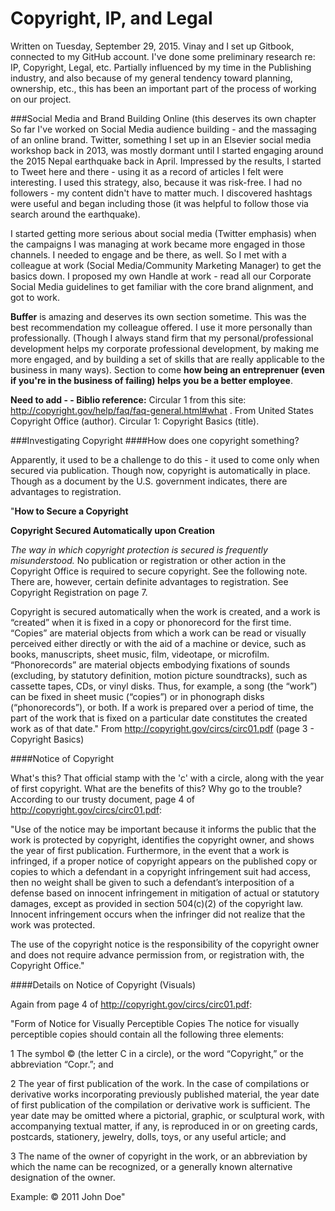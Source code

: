# Copyright, IP, and Legal

Written on Tuesday, September 29, 2015. Vinay and I set up Gitbook, connected to my GitHub account. I've done some preliminary research re: IP, Copyright, Legal, etc. Partially influenced by my time in the Publishing industry, and also because of my general tendency toward planning, ownership, etc., this has been an important part of the process of working on our project. 

###Social Media and Brand Building Online (this deserves its own chapter
So far I've worked on Social Media audience building - and the massaging of an online brand. Twitter, something I set up in an Elsevier social media workshop back in 2013, was mostly dormant until I started engaging around the 2015 Nepal earthquake back in April. Impressed by the results, I started to Tweet here and there - using it as a record of articles I felt were interesting. I used this strategy, also, because it was risk-free. I had no followers - my content didn't have to matter much. I discovered hashtags were useful and began including those (it was helpful to follow those via search around the earthquake).

I started getting more serious about social media (Twitter emphasis) when the campaigns I was managing at work became more engaged in those channels. I needed to engage and be there, as well. So I met with a colleague at work (Social Media/Community Marketing Manager) to get the basics down. I proposed my own Handle at work - read all our Corporate Social Media guidelines to get familiar with the core brand alignment, and got to work. 

**Buffer** is amazing and deserves its own section sometime. This was the best recommendation my colleague offered. I use it more personally than professionally. (Though I always stand firm that my personal/professional development helps my corporate professional development, by making me more engaged, and by building a set of skills that are really applicable to the business in many ways). Section to come **how being an entreprenuer (even if you're in the business of failing) helps you be a better employee**.  

**Need to add - - Biblio reference:** Circular 1 from this site: http://copyright.gov/help/faq/faq-general.html#what . From United States Copyright Office (author). Circular 1: Copyright Basics (title). 

###Investigating Copyright
####How does one copyright something? 

Apparently, it used to be a challenge to do this - it used to come only when secured via publication. Though now, copyright is automatically in place. Though as a document by the U.S. government indicates, there are advantages to registration.

"**How to Secure a Copyright**

**Copyright Secured Automatically upon Creation**

*The way in which copyright protection is secured is frequently
misunderstood.* No publication or registration or other action in the Copyright Office is required to secure copyright. See the
following note. There are, however, certain definite advantages
to registration. See Copyright Registration on page 7.

Copyright is secured automatically when the work is created,
and a work is “created” when it is fixed in a copy or
phonorecord for the first time. “Copies” are material objects
from which a work can be read or visually perceived either
directly or with the aid of a machine or device, such as books,
manuscripts, sheet music, film, videotape, or microfilm.
“Phonorecords” are material objects embodying fixations of
sounds (excluding, by statutory definition, motion picture
soundtracks), such as cassette tapes, CDs, or vinyl disks.
Thus, for example, a song (the “work”) can be fixed in sheet
music (“copies”) or in phonograph disks (“phonorecords”),
or both. If a work is prepared over a period of time, the part
of the work that is fixed on a particular date constitutes the
created work as of that date."
From http://copyright.gov/circs/circ01.pdf (page 3 - Copyright Basics)

####Notice of Copyright

What's this? That official stamp with the 'c' with a circle, along with the year of first copyright. What are the benefits of this? Why go to the trouble? According to our trusty document, page 4 of http://copyright.gov/circs/circ01.pdf: 

"Use of the notice may be important because it informs
the public that the work is protected by copyright, identifies
the copyright owner, and shows the year of first publication.
Furthermore, in the event that a work is infringed, if a proper
notice of copyright appears on the published copy or copies to
which a defendant in a copyright infringement suit had access,
then no weight shall be given to such a defendant’s interposition
of a defense based on innocent infringement in mitigation
of actual or statutory damages, except as provided in section
504(c)(2) of the copyright law. Innocent infringement occurs
when the infringer did not realize that the work was protected.

The use of the copyright notice is the responsibility of the
copyright owner and does not require advance permission
from, or registration with, the Copyright Office."

####Details on Notice of Copyright (Visuals)

Again from page 4 of http://copyright.gov/circs/circ01.pdf: 

"Form of Notice for Visually Perceptible Copies
The notice for visually perceptible copies should contain all
the following three elements:

1 The symbol © (the letter C in a circle), or the word
“Copyright,” or the abbreviation “Copr.”; and

2 The year of first publication of the work. In the case of
compilations or derivative works incorporating previously
published material, the year date of first publication of
the compilation or derivative work is sufficient. The year
date may be omitted where a pictorial, graphic, or sculptural
work, with accompanying textual matter, if any, is
reproduced in or on greeting cards, postcards, stationery,
jewelry, dolls, toys, or any useful article; and

3 The name of the owner of copyright in the work, or an
abbreviation by which the name can be recognized, or a
generally known alternative designation of the owner.

Example: © 2011 John Doe"



